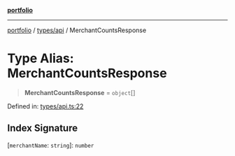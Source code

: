 [**portfolio**](../../../README.md)

***

[portfolio](../../../modules.md) / [types/api](../README.md) / MerchantCountsResponse

# Type Alias: MerchantCountsResponse

> **MerchantCountsResponse** = `object`[]

Defined in: [types/api.ts:22](https://github.com/tnorlund/Portfolio/blob/05438527a63732a5652e924b168c31989f650ca1/portfolio/types/api.ts#L22)

## Index Signature

\[`merchantName`: `string`\]: `number`
